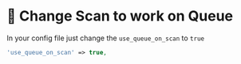 # 🔧 Change Scan to work on Queue

In your config file just change the `use_queue_on_scan` to `true`

```php
'use_queue_on_scan' => true,
```

